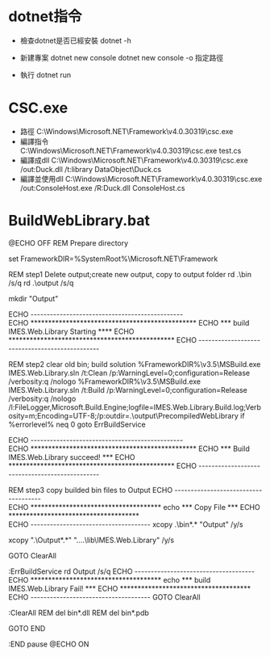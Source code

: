 # dotnet指令
- 檢查dotnet是否已經安裝
    dotnet -h

- 新建專案
    dotnet new console
    dotnet new console -o 指定路徑
- 執行
    dotnet run

# CSC.exe
- 路徑
    C:\Windows\Microsoft.NET\Framework\v4.0.30319\csc.exe
- 編譯指令    
    C:\Windows\Microsoft.NET\Framework\v4.0.30319\csc.exe test.cs
- 編譯成dll
    C:\Windows\Microsoft.NET\Framework\v4.0.30319\csc.exe /out:Duck.dll /t:library DataObject\Duck.cs
- 編譯並使用dll
    C:\Windows\Microsoft.NET\Framework\v4.0.30319\csc.exe /out:ConsoleHost.exe /R:Duck.dll ConsoleHost.cs


# BuildWebLibrary.bat
@ECHO OFF
REM Prepare directory

set FrameworkDIR=%SystemRoot%\Microsoft.NET\Framework

REM step1 Delete output;create new output, copy to output folder
rd .\bin /s/q
rd .\output /s/q

mkdir "Output"

ECHO -----------------------------------------------          
ECHO ***********************************************
ECHO ***    build IMES.Web.Library Starting   ****
ECHO ***********************************************
ECHO -----------------------------------------------

REM step2 clear old bin; build solution
%FrameworkDIR%\v3.5\MSBuild.exe IMES.Web.Library.sln /t:Clean /p:WarningLevel=0;configuration=Release /verbosity:q /nologo
%FrameworkDIR%\v3.5\MSBuild.exe IMES.Web.Library.sln /t:Build /p:WarningLevel=0;configuration=Release /verbosity:q /nologo /l:FileLogger,Microsoft.Build.Engine;logfile=IMES.Web.Library.Build.log;Verbosity=m;Encoding=UTF-8;/p:outdir=.\output\PrecompiledWebLibrary
if %errorlevel% neq 0 goto ErrBuildService

ECHO -----------------------------------------------          
ECHO ***********************************************
ECHO ***    Build IMES.Web.Library succeed!    ***
ECHO ***********************************************
ECHO -----------------------------------------------

REM step3 copy builded bin files to Output
ECHO -------------------------------------          
ECHO *************************************
echo ***        Copy File      		   *** 
ECHO *************************************    
ECHO -------------------------------------
xcopy .\bin\*.* "Output\" /y/s

xcopy ".\Output\*.*" "..\..\lib\IMES.Web.Library\" /y/s

GOTO ClearAll


:ErrBuildService
rd Output /s/q 
ECHO -------------------------------------          
ECHO *************************************
echo ***    build IMES.Web.Library Fail!    *** 
ECHO *************************************    
ECHO -------------------------------------
GOTO ClearAll


:ClearAll
REM del bin\*.dll
REM del bin\*.pdb

GOTO END

:END
pause
@ECHO ON

    
 